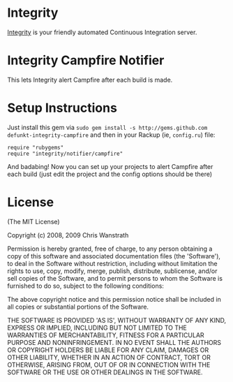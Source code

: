 Integrity
=========

[Integrity][] is your friendly automated Continuous Integration server.

Integrity Campfire Notifier
===========================

This lets Integrity alert Campfire after each build is made.

Setup Instructions
==================

Just install this gem via `sudo gem install -s http://gems.github.com
defunkt-integrity-campfire` and then in your Rackup (ie, `config.ru`) file:

    require "rubygems"
    require "integrity/notifier/campfire"

And badabing! Now you can set up your projects to alert Campfire after
each build (just edit the project and the config options should be
there)

License
=======

(The MIT License)

Copyright (c) 2008, 2009 Chris Wanstrath

Permission is hereby granted, free of charge, to any person obtaining
a copy of this software and associated documentation files (the
'Software'), to deal in the Software without restriction, including
without limitation the rights to use, copy, modify, merge, publish,
distribute, sublicense, and/or sell copies of the Software, and to
permit persons to whom the Software is furnished to do so, subject to
the following conditions:

The above copyright notice and this permission notice shall be
included in all copies or substantial portions of the Software.

THE SOFTWARE IS PROVIDED 'AS IS', WITHOUT WARRANTY OF ANY KIND,
EXPRESS OR IMPLIED, INCLUDING BUT NOT LIMITED TO THE WARRANTIES OF
MERCHANTABILITY, FITNESS FOR A PARTICULAR PURPOSE AND NONINFRINGEMENT.
IN NO EVENT SHALL THE AUTHORS OR COPYRIGHT HOLDERS BE LIABLE FOR ANY
CLAIM, DAMAGES OR OTHER LIABILITY, WHETHER IN AN ACTION OF CONTRACT,
TORT OR OTHERWISE, ARISING FROM, OUT OF OR IN CONNECTION WITH THE
SOFTWARE OR THE USE OR OTHER DEALINGS IN THE SOFTWARE.

[Integrity]: http://integrityapp.com
